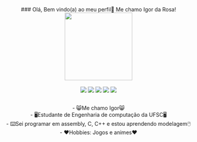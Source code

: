 

<div align="center">
### Olá, Bem vindo(a) ao meu perfil👋 Me chamo Igor da Rosa!
</div>
<div align="center">
  <a href="https://github.com/IgordaRosa">
  <img height="180em" src="https://github-readme-stats.vercel.app/api/top-langs/?username=IgordaRosa&layout=compact&langs_count=7&theme=dracula"/>
</div>
<div style="display: inline_block"><br>
</div>
    
  
 
<div align="center"> 
  <a href="https://www.youtube.com/channel/UCUKwq9gdk7JqjohMGKXHSnw" target="_blank"><img src="https://img.shields.io/badge/YouTube-FF0000?style=for-the-badge&logo=youtube&logoColor=white" target="_blank"></a>
  <a href="https://www.instagram.com/o_igod/" target="_blank"><img src="https://img.shields.io/badge/-Instagram-%23E4405F?style=for-the-badge&logo=instagram&logoColor=white" target="_blank"></a>
 	<a href="https://www.twitch.tv/igod07" target="_blank"><img src="https://img.shields.io/badge/Twitch-9146FF?style=for-the-badge&logo=twitch&logoColor=white" target="_blank"></a>
  <a href = "mailto:igordematosdarosa@gmail.com"><img src="https://img.shields.io/badge/-Gmail-%23333?style=for-the-badge&logo=gmail&logoColor=white" target="_blank"></a>
  <a href="https://www.linkedin.com/in/igor-de-matos-da-rosa-b86224219/" target="_blank"><img src="https://img.shields.io/badge/-LinkedIn-%230077B5?style=for-the-badge&logo=linkedin&logoColor=white" target="_blank"></a> 
 
</div>
  
  ##

<div align="center">
- 😸Me chamo Igor😸
</div>
<div align="center">
- 🖥️Estudante de Engenharia de computação da UFSC🖥️
</div>
<div align="center">
- ⌨️Sei programar em assembly, C, C++ e estou aprendendo modelagem🖱️
</div>
<div align="center">
- ❤️Hobbies: Jogos e animes❤️
</div>
  
